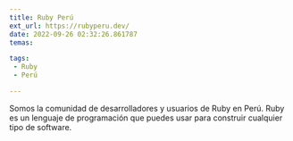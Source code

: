 ```yaml
---
title: Ruby Perú
ext_url: https://rubyperu.dev/
date: 2022-09-26 02:32:26.861787
temas:

tags:
 - Ruby
 - Perú

---
```


Somos la comunidad de desarrolladores y usuarios de Ruby en Perú. Ruby es un lenguaje de programación que puedes usar para construir cualquier tipo de software.

    